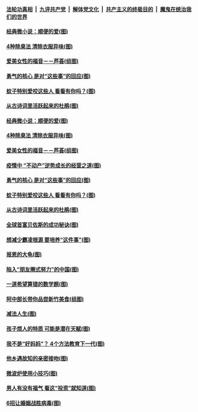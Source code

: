 ####  [法轮功真相](../../../../basic/blob/master/README.md?t=06020431) &nbsp;|&nbsp; [九评共产党](../../../../9ping.md/blob/master/README.md?t=06020431) &nbsp;|&nbsp; [解体党文化](../../../../jtdwh.md/blob/master/README.md?t=06020431)  &nbsp;|&nbsp; [共产主义的终极目的](../../../../gczydzjmd.md/blob/master/README.md?t=06020431) &nbsp;|&nbsp; [魔鬼在统治我们的世界](../../../../mgztzwmdsj.md/blob/master/README.md?t=06020431) 

#### [经典微小说：顺便的爱(图)](../pages/p8/934772.md?t=06020431) 

#### [4种除臭法 清除衣服异味(图)](../pages/p8/935061.md?t=06020431) 

#### [爱美女性的福音－－芦荟(组图)](../pages/p8/935072.md?t=06020431) 

#### [勇气的核心 是对“这些事”的回应(图)](../pages/p8/934997.md?t=06020431) 

#### [蚊子特别爱咬这些人 看看有你吗？(图)](../pages/p8/934925.md?t=06020431) 

#### [从古诗词里活跃起来的杜鹃(图)](../pages/p8/934994.md?t=06020431) 

#### [经典微小说：顺便的爱(图)](../pages/p8/934772.md?t=06020431) 

#### [4种除臭法 清除衣服异味(图)](../pages/p8/935061.md?t=06020431) 

#### [爱美女性的福音－－芦荟(组图)](../pages/p8/935072.md?t=06020431) 

#### [疫情中 “不动产”逆势成长的经营之道(图)](../pages/p8/934965.md?t=06020431) 

#### [勇气的核心 是对“这些事”的回应(图)](../pages/p8/934997.md?t=06020431) 

#### [蚊子特别爱咬这些人 看看有你吗？(图)](../pages/p8/934925.md?t=06020431) 

#### [从古诗词里活跃起来的杜鹃(图)](../pages/p8/934994.md?t=06020431) 

#### [全球首富贝佐斯的成功秘诀(图)](../pages/p8/933996.md?t=06020431) 

#### [想减少霸凌根源 要培养“这件事”(图)](../pages/p8/934942.md?t=06020431) 

#### [报恩的大龟(图)](../pages/p8/934554.md?t=06020431) 

#### [陷入“朋友圈式努力”的中国(图)](../pages/p8/934874.md?t=06020431) 

#### [一道希望算错的数学题(图)](../pages/p8/934867.md?t=06020431) 

#### [阿中部长带你品尝新竹美食(组图)](../pages/p8/934760.md?t=06020431) 

#### [减法人生(图)](../pages/p8/934768.md?t=06020431) 

#### [孩子烦人的特质 可能是潜在天赋(图)](../pages/p8/934807.md?t=06020431) 

#### [我不是“好妈妈”？ 4个方法教育下一代(图)](../pages/p8/934764.md?t=06020431) 

#### [他乡遇故知的亲密接吻(图)](../pages/p8/934670.md?t=06020431) 

#### [微波炉使用小技巧(图)](../pages/p8/934735.md?t=06020431) 

#### [男人有没有福气 看这“投资”就知道(图)](../pages/p8/934720.md?t=06020431) 

#### [6招让婚姻战胜病毒(图)](../pages/p8/934398.md?t=06020431) 

